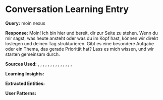 
# Conversation Learning Entry

**Query:** moin nexus

**Response:** Moin! Ich bin hier und bereit, dir zur Seite zu stehen. Wenn du mir sagst, was heute ansteht oder was du im Kopf hast, können wir direkt loslegen und deinen Tag strukturieren. Gibt es eine besondere Aufgabe oder ein Thema, das gerade Priorität hat? Lass es mich wissen, und wir starten gemeinsam durch.

**Sources Used:** , , , , , , , , , , , , , , 

**Learning Insights:**


**Extracted Entities:** 

**User Patterns:** 
